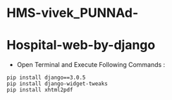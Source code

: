 # HMS-vivek_PUNNAd-
# Hospital-web-by-django
- Open Terminal and Execute Following Commands :
```
pip install django==3.0.5
pip install django-widget-tweaks
pip install xhtml2pdf
